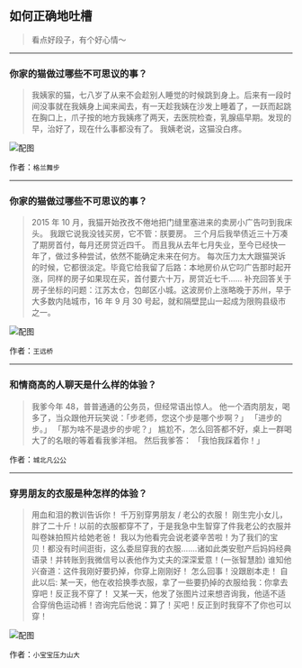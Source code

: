 ## 如何正确地吐槽

> 看点好段子，有个好心情～


 
---

### 你家的猫做过哪些不可思议的事？

> 我姨家的猫，七八岁了从来不会趁别人睡觉的时候跳到身上。后来有一段时间没事就在我姨身上闻来闻去，有一天趁我姨在沙发上睡着了，一跃而起跳在胸口上，爪子按的地方我姨疼了两天，去医院检查，乳腺癌早期。发现的早，治好了，现在什么事都没有了。
> 我姨老说，这猫没白疼。



![配图](http://pic2.zhimg.com/70/v2-257ce64a0158c6e284af53d0246a2d91_b.jpg)


作者：`格兰舞步`

---

### 你家的猫做过哪些不可思议的事？

> 2015 年 10 月，我猫开始孜孜不倦地把门缝里塞进来的卖房小广告叼到我床头。
> 我跟它说我没钱买房，它不管：朕要房。
> 三个月后我举债近三十万凑了期房首付，每月还房贷近四千。
> 而且我从去年七月失业，至今已经快一年了，做过多种尝试，依然不能确定未来在何方。
> 每次压力太大跟猫哭诉的时候，它都很淡定。毕竟它给我留了后路：本地房价从它叼广告那时起开涨，同样的房子如果现在买，首付要六十万，房贷近七千……
> 补充回答关于房子坐标的问题：江苏太仓，包邮区小城。这波房价上涨略晚于苏州，早于大多数内陆城市，16 年 9 月 30 号起，就和隔壁昆山一起成为限购县级市之一。



![配图](http://pic4.zhimg.com/70/v2-c80ee7873b8744ddd4ad213c7e10bb5f_b.jpg)


作者：`王远桥`

---

### 和情商高的人聊天是什么样的体验？

> 我爹今年 48，普普通通的公务员，但经常语出惊人。
> 他一个酒肉朋友，喝多了，当众跟他开玩笑说：「步老师，您这个步是哪个步啊？」
> 「进步的步。」
> 「那为啥不是退步的步呢？」
> 尴尬不，怎么回答都不好，桌上一群喝大了的名眼的等着看我爹洋相。
> 然后我爹答：
> 「我怕我踩着你！」


作者：`城北凡公公`

---

### 穿男朋友的衣服是种怎样的体验？

> 用血和泪的教训告诉你！
> 千万别穿男朋友 / 老公的衣服！
> 刚生完小女儿，胖了二十斤！以前的衣服都穿不了，于是我急中生智穿了件我老公的衣服并叫卷妹拍照片给她老爸！
> 我以为他看完会说老婆辛苦啦！为了我们的宝贝！都没有时间逛街，这么委屈穿我的衣服.......诸如此类安慰产后妈妈经典语录！并转账到我微信号以表他作为丈夫的深深爱意！(一张智慧脸)
> 谁知他兴奋道：这件我刚好要扔掉，你穿上刚刚好！
> 怎么回事！没跟剧本走！
> 自此以后:
> 某一天，他在收拾换季衣服，拿了一些要扔掉的衣服给我：你拿去穿吧！反正我不穿了！
> 又某一天，他发了张图片过来想咨询我，他适不适合穿俏色运动裤！咨询完后他说：算了！买吧！反正到时我穿不了你也可以穿！



![配图](http://pic1.zhimg.com/70/v2-88ff6eecc662cf4bc5a1e3102b1ee398_b.jpg)


作者：`小宝宝压力山大`